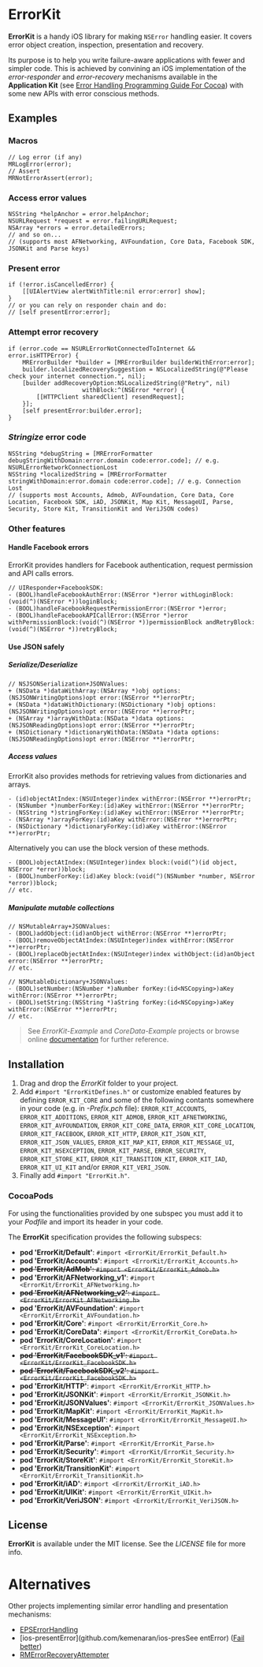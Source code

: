 ErrorKit
========

**ErrorKit** is a handy iOS library for making `NSError` handling easier. It covers error object creation, inspection, presentation and recovery.

Its purpose is to help you write failure-aware applications with fewer and simpler code. This is achieved by convining an iOS implementation of the *error-responder* and *error-recovery* mechanisms available in the **Application Kit** (see [Error Handling Programming Guide For Cocoa](https://developer.apple.com/library/mac/documentation/Cocoa/Conceptual/ErrorHandlingCocoa/ErrorHandling/ErrorHandling.html)) with some new APIs with error conscious methods.

Examples
--------

### Macros

```objc
// Log error (if any)
MRLogError(error);
// Assert
MRNotErrorAssert(error);
```

### Access error values

```objc
NSString *helpAnchor = error.helpAnchor;
NSURLRequest *request = error.failingURLRequest;
NSArray *errors = error.detailedErrors;
// and so on...
// (supports most AFNetworking, AVFoundation, Core Data, Facebook SDK, JSONKit and Parse keys)
```

### Present error

```objc
if (!error.isCancelledError) {
    [[UIAlertView alertWithTitle:nil error:error] show];
}
// or you can rely on responder chain and do:
// [self presentError:error];
```

### Attempt error recovery

```objc
if (error.code == NSURLErrorNotConnectedToInternet && error.isHTTPError) {
    MRErrorBuilder *builder = [MRErrorBuilder builderWithError:error];
    builder.localizedRecoverySuggestion = NSLocalizedString(@"Please check your internet connection.", nil);
    [builder addRecoveryOption:NSLocalizedString(@"Retry", nil)
                     withBlock:^(NSError *error) {
        [[HTTPClient sharedClient] resendRequest];
    }];
    [self presentError:builder.error];
}
```

### *Stringize* error code

```objc
NSString *debugString = [MRErrorFormatter debugStringWithDomain:error.domain code:error.code]; // e.g. NSURLErrorNetworkConnectionLost
NSString *localizedString = [MRErrorFormatter stringWithDomain:error.domain code:error.code]; // e.g. Connection Lost
// (supports most Accounts, Admob, AVFoundation, Core Data, Core Location, Facebook SDK, iAD, JSONKit, Map Kit, MessageUI, Parse, Security, Store Kit, TransitionKit and VeriJSON codes)
```

### Other features

#### Handle Facebook errors

ErrorKit provides handlers for Facebook authentication, request permission and API calls errors.

```objc
// UIResponder+FacebookSDK:
- (BOOL)handleFacebookAuthError:(NSError *)error withLoginBlock:(void(^)(NSError *))loginBlock;
- (BOOL)handleFacebookRequestPermissionError:(NSError *)error;
- (BOOL)handleFacebookAPICallError:(NSError *)error withPermissionBlock:(void(^)(NSError *))permissionBlock andRetryBlock:(void(^)(NSError *))retryBlock;
```

#### Use JSON safely

##### Serialize/Deserialize

```objc
// NSJSONSerialization+JSONValues:
+ (NSData *)dataWithArray:(NSArray *)obj options:(NSJSONWritingOptions)opt error:(NSError **)errorPtr;
+ (NSData *)dataWithDictionary:(NSDictionary *)obj options:(NSJSONWritingOptions)opt error:(NSError **)errorPtr;
+ (NSArray *)arrayWithData:(NSData *)data options:(NSJSONReadingOptions)opt error:(NSError **)errorPtr;
+ (NSDictionary *)dictionaryWithData:(NSData *)data options:(NSJSONReadingOptions)opt error:(NSError **)errorPtr;
```

##### Access values

ErrorKit also provides methods for retrieving values from dictionaries and arrays.

```objc
- (id)objectAtIndex:(NSUInteger)index withError:(NSError **)errorPtr;        
- (NSNumber *)numberForKey:(id)aKey withError:(NSError **)errorPtr;
- (NSString *)stringForKey:(id)aKey withError:(NSError **)errorPtr;
- (NSArray *)arrayForKey:(id)aKey withError:(NSError **)errorPtr;
- (NSDictionary *)dictionaryForKey:(id)aKey withError:(NSError **)errorPtr;
```
    
Alternatively you can use the block version of these methods.

```objc
- (BOOL)objectAtIndex:(NSUInteger)index block:(void(^)(id object, NSError *error))block;
- (BOOL)numberForKey:(id)aKey block:(void(^)(NSNumber *number, NSError *error))block;
// etc.
```

##### Manipulate mutable collections

```objc
// NSMutableArray+JSONValues:
- (BOOL)addObject:(id)anObject withError:(NSError **)errorPtr;
- (BOOL)removeObjectAtIndex:(NSUInteger)index withError:(NSError **)errorPtr;
- (BOOL)replaceObjectAtIndex:(NSUInteger)index withObject:(id)anObject error:(NSError **)errorPtr;
// etc.

// NSMutableDictionary+JSONValues:
- (BOOL)setNumber:(NSNumber *)aNumber forKey:(id<NSCopying>)aKey withError:(NSError **)errorPtr;
- (BOOL)setString:(NSString *)aString forKey:(id<NSCopying>)aKey withError:(NSError **)errorPtr;
// etc.
```

> See *ErrorKit-Example* and *CoreData-Example* projects or browse online [documentation](http://hectr.github.com/ErrorKit/) for further reference.

Installation
------------

1. Drag and drop the *ErrorKit* folder to your project.
2. Add `#import "ErrorKitDefines.h"` or customize enabled features by defining `ERROR_KIT_CORE` and some of the following contants somewhere in your code (e.g. in *-Prefix.pch* file):
`ERROR_KIT_ACCOUNTS`, `ERROR_KIT_ADDITIONS`, `ERROR_KIT_ADMOB`, `ERROR_KIT_AFNETWORKING`, `ERROR_KIT_AVFOUNDATION`, `ERROR_KIT_CORE_DATA`, `ERROR_KIT_CORE_LOCATION`, `ERROR_KIT_FACEBOOK`, `ERROR_KIT_HTTP`, `ERROR_KIT_JSON_KIT`, `ERROR_KIT_JSON_VALUES`, `ERROR_KIT_MAP_KIT`, `ERROR_KIT_MESSAGE_UI`, `ERROR_KIT_NSEXCEPTION`, `ERROR_KIT_PARSE`, `ERROR_SECURITY`, `ERROR_KIT_STORE_KIT`, `ERROR_KIT_TRANSITION_KIT`, `ERROR_KIT_IAD`, `ERROR_KIT_UI_KIT` and/or `ERROR_KIT_VERI_JSON`.
3. Finally add `#import "ErrorKit.h"`.

### CocoaPods

For using the functionalities provided by one subspec you must add it to your *Podfile* and import its header in your code.

The **ErrorKit** specification provides the following subspecs:

* **pod 'ErrorKit/Default'**: `#import <ErrorKit/ErrorKit_Default.h>`
* **pod 'ErrorKit/Accounts'**: `#import <ErrorKit/ErrorKit_Accounts.h>`
* ~~**pod 'ErrorKit/AdMob'**: `#import <ErrorKit/ErrorKit_Admob.h>`~~
* **pod 'ErrorKit/AFNetworking_v1'**: `#import <ErrorKit/ErrorKit_AFNetworking.h>`
* ~~**pod 'ErrorKit/AFNetworking_v2'**: `#import <ErrorKit/ErrorKit_AFNetworking.h>`~~
* **pod 'ErrorKit/AVFoundation'**: `#import <ErrorKit/ErrorKit_AVFoundation.h>`
* **pod 'ErrorKit/Core'**: `#import <ErrorKit/ErrorKit_Core.h>`
* **pod 'ErrorKit/CoreData'**: `#import <ErrorKit/ErrorKit_CoreData.h>`
* **pod 'ErrorKit/CoreLocation'**: `#import <ErrorKit/ErrorKit_CoreLocation.h>`
* ~~**pod 'ErrorKit/FacebookSDK_v1'**: `#import <ErrorKit/ErrorKit_FacebookSDK.h>`~~
* ~~**pod 'ErrorKit/FacebookSDK_v2'**: `#import <ErrorKit/ErrorKit_FacebookSDK.h>`~~
* **pod 'ErrorKit/HTTP'**: `#import <ErrorKit/ErrorKit_HTTP.h>`
* **pod 'ErrorKit/JSONKit'**: `#import <ErrorKit/ErrorKit_JSONKit.h>`
* **pod 'ErrorKit/JSONValues'**: `#import <ErrorKit/ErrorKit_JSONValues.h>`
* **pod 'ErrorKit/MapKit'**: `#import <ErrorKit/ErrorKit_MapKit.h>`
* **pod 'ErrorKit/MessageUI'**: `#import <ErrorKit/ErrorKit_MessageUI.h>`
* **pod 'ErrorKit/NSException'**: `#import <ErrorKit/ErrorKit_NSException.h>`
* **pod 'ErrorKit/Parse'**: `#import <ErrorKit/ErrorKit_Parse.h>`
* **pod 'ErrorKit/Security'**: `#import <ErrorKit/ErrorKit_Security.h>`
* **pod 'ErrorKit/StoreKit'**: `#import <ErrorKit/ErrorKit_StoreKit.h>`
* **pod 'ErrorKit/TransitionKit'**: `#import <ErrorKit/ErrorKit_TransitionKit.h>`
* **pod 'ErrorKit/iAD'**: `#import <ErrorKit/ErrorKit_iAD.h>`
* **pod 'ErrorKit/UIKit'**: `#import <ErrorKit/ErrorKit_UIKit.h>`
* **pod 'ErrorKit/VeriJSON'**: `#import <ErrorKit/ErrorKit_VeriJSON.h>`

License
-------

**ErrorKit** is available under the MIT license. See the *LICENSE* file for more info.

Alternatives
============

Other projects implementing similar error handling and presentation mechanisms:

* [EPSErrorHandling](https://github.com/ElectricPeelSoftware/EPSErrorHandling)
* [ios-presentError](github.com/kemenaran/ios-presSee entError) ([Fail better](http://speakerdeck.com/kemenaran/fail-better-presenting-errors-in-cocoa))
* [RMErrorRecoveryAttempter](https://github.com/realmacsoftware/RMErrorRecoveryAttempter)
